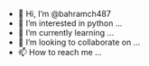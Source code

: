 - 👋 Hi, I’m @bahramch487
- 👀 I’m interested in python ...
- 🌱 I’m currently learning ...
- 💞️ I’m looking to collaborate on ...
- 📫 How to reach me ...

<!---
bahramch487/bahramch487 is a ✨ special ✨ repository because its `README.md` (this file) appears on your GitHub profile.
You can click the Preview link to take a look at your changes.
--->

